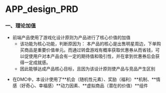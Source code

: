 # APP_design_PRD
### 一、理论加值
* 前端产品使用了游戏化设计原则为产品进行了核心价值的加值
  * 该功能为核心功能，判断原因为：
本产品的核心是出售明星周边，下单购买商品是重要价值单元。而通过转盘游戏有概率获取优惠券从而省钱，可以促使用户对本产品会有一定的期待值和吸引性，并在拿到优惠券后会获得一定成就感。
  - 因此能够达成产品核心目标，且因为该设计原则使产品与竞品产生区别


- 在DMC中，本设计使用了**机会（随机性元素）、奖励（福利）**机制、**情感（好奇心、幸福感）**动力因素、**虚拟商品（潜在的价值）**组件
